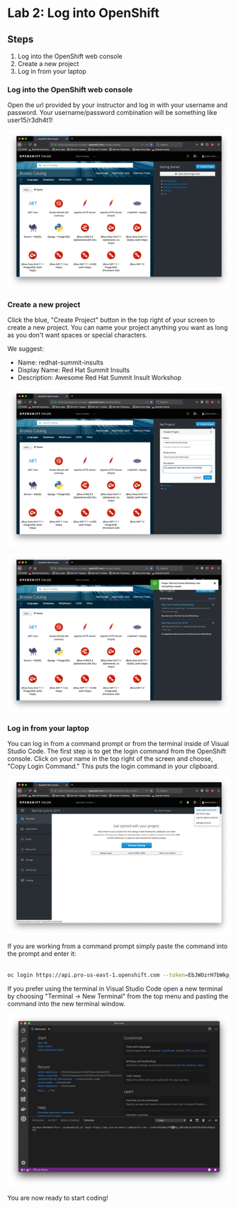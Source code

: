 # Lab 2: Log into OpenShift

## Steps

1.  Log into the OpenShift web console
2.  Create a new project
3.  Log in from your laptop

### Log into the OpenShift web console

Open the url provided by your instructor and log in with your username and password.  Your username/password combination will be something like user15/r3dh4t1!

![](./images/lab2/lab2-01-console.png)  

### Create a new project

Click the blue, "Create Project" button in the top right of your screen to create a new project.  You can name your project anything you want as long as you don't want spaces or special characters.  

We suggest:
* Name: redhat-summit-insults
* Display Name: Red Hat Summit Insults
* Description: Awesome Red Hat Summit Insult Workshop

![](./images/lab2/lab2-02-console_create_project.png)  

![](./images/lab2/lab2-03-console_create_project_success.png)  

### Log in from your laptop

You can log in from a command prompt or from the terminal inside of Visual Studio Code. The first step is to get the login command from the OpenShift console.  Click on your name in the top right of the screen and choose, "Copy Login Command."  This puts the login command in your clipboard.

![](./images/lab2/lab2-04-console_copy_login_command.png)  

If you are working from a command prompt simply paste the command into the prompt and enter it:

```bash

oc login https://api.pro-us-east-1.openshift.com --token=EbJWOzrH7bWkp_ARZzOALheibhQoAtm3A4Ftq23cGSqx31UU

```

If you prefer using the terminal in Visual Studio Code open a new terminal by choosing "Terminal -> New Terminal" from the top menu and pasting the command into the new terminal window.

![](./images/lab2/lab2-05-vscode_login.png)  

You are now ready to start coding!

